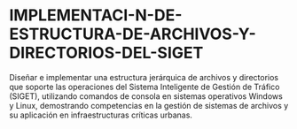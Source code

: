 # IMPLEMENTACI-N-DE-ESTRUCTURA-DE-ARCHIVOS-Y-DIRECTORIOS-DEL-SIGET
Diseñar e implementar una estructura jerárquica de archivos y directorios que soporte las operaciones del Sistema Inteligente de Gestión de Tráfico (SIGET), utilizando comandos de consola en sistemas operativos Windows y Linux, demostrando competencias en la gestión de sistemas de archivos y su aplicación en infraestructuras críticas urbanas.
